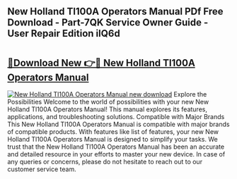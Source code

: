 ## New Holland Tl100A Operators Manual PDf Free Download - Part-7QK Service Owner Guide - User Repair Edition ilQ6d

# <h2><a href="http://bc91090.oget.top/?id=New+Holland+Tl100A+Operators+Manual">🔗Download New 👉🔴 New Holland Tl100A Operators Manual</a></h2>

[![New Holland Tl100A Operators Manual new download](https://i.imgur.com/5g1atiW.png)](http://bc91090.oget.top/?id=New+Holland+Tl100A+Operators+Manual)
Explore the Possibilities Welcome to the world of possibilities with your new New Holland Tl100A Operators Manual! This manual explores its features, applications, and troubleshooting solutions. Compatible with Major Brands This New Holland Tl100A Operators Manual is compatible with major brands of compatible products. With features like list of features, your new New Holland Tl100A Operators Manual is designed to simplify your tasks. We trust that the New Holland Tl100A Operators Manual has been an accurate and detailed resource in your efforts to master your new device. In case of any queries or concerns, please do not hesitate to reach out to our customer service team.
